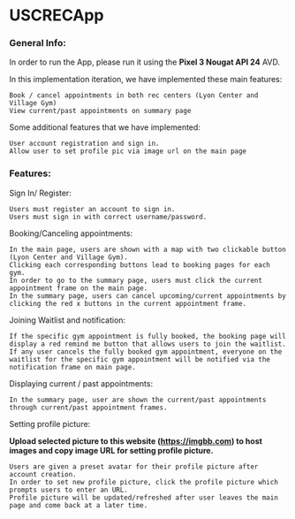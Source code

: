 # USCRECApp

### General Info:

In order to run the App, please run it using the **Pixel 3 Nougat API 24** AVD.

In this implementation iteration, we have implemented these main features:

```
Book / cancel appointments in both rec centers (Lyon Center and Village Gym)
View current/past appointments on summary page
```

Some additional features that we have implemented:

```
User account registration and sign in.
Allow user to set profile pic via image url on the main page
```


### Features:

Sign In/ Register:

```
Users must register an account to sign in.
Users must sign in with correct username/password.
```

Booking/Canceling appointments:

```
In the main page, users are shown with a map with two clickable button (Lyon Center and Village Gym).
Clicking each corresponding buttons lead to booking pages for each gym. 
In order to go to the summary page, users must click the current appointment frame on the main page.
In the summary page, users can cancel upcoming/current appointments by clicking the red x buttons in the current appointment frame.
```

Joining Waitlist and notification:

```
If the specific gym appointment is fully booked, the booking page will display a red remind me button that allows users to join the waitlist.
If any user cancels the fully booked gym appointment, everyone on the waitlist for the specific gym appointment will be notified via the notification frame on main page.
```

Displaying current / past appointments:

```
In the summary page, user are shown the current/past appointments through current/past appointment frames.
```

Setting profile picture:

**Upload selected picture to this website (https://imgbb.com) to host images and copy image URL for setting profile picture.**

```
Users are given a preset avatar for their profile picture after account creation.
In order to set new profile picture, click the profile picture which prompts users to enter an URL.
Profile picture will be updated/refreshed after user leaves the main page and come back at a later time.
```


















